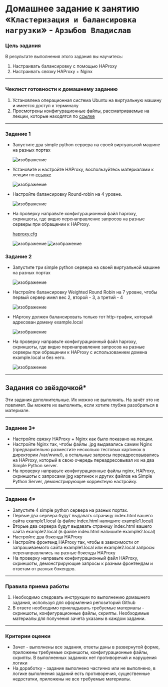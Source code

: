 # Домашнее задание к занятию «`Кластеризация и балансировка нагрузки`» - `Арзыбов Владислав`

### Цель задания
В результате выполнения этого задания вы научитесь:
1. Настраивать балансировку с помощью HAProxy
2. Настраивать связку HAProxy + Nginx

------

### Чеклист готовности к домашнему заданию

1. Установлена операционная система Ubuntu на виртуальную машину и имеется доступ к терминалу
2. Просмотрены конфигурационные файлы, рассматриваемые на лекции, которые находятся по [ссылке](https://github.com/netology-code/sflt-homeworks/tree/main/2)


------



### Задание 1
- Запустите два simple python сервера на своей виртуальной машине на разных портах

  ![изображение](https://github.com/user-attachments/assets/78f972ba-72a7-4db7-87b4-4e5f23d2e54f)

- Установите и настройте HAProxy, воспользуйтесь материалами к лекции по [ссылке](https://github.com/netology-code/sflt-homeworks/tree/main/2)

  ![изображение](https://github.com/user-attachments/assets/0959de80-5ee2-4c07-95dc-a5aacb033e8b)

- Настройте балансировку Round-robin на 4 уровне.

  ![изображение](https://github.com/user-attachments/assets/be482f27-e017-4ca6-96d7-9d72fb841f30)
  
- На проверку направьте конфигурационный файл haproxy, скриншоты, где видно перенаправление запросов на разные серверы при обращении к HAProxy.

  [haproxy.cfg](https://github.com/vladislav-arzybov/HOMEWORK/blob/main/10_Otkazoustojchivost/haproxy_1.cfg)

  ![изображение](https://github.com/user-attachments/assets/dbf92815-6348-483e-8327-7bc171b5e2c7)
  ![изображение](https://github.com/user-attachments/assets/cedf4335-9f39-446a-a114-c79d13a53b06)




### Задание 2
- Запустите три simple python сервера на своей виртуальной машине на разных портах

  ![изображение](https://github.com/user-attachments/assets/5dee2d2b-73fc-4414-8583-6cacd604f150)

- Настройте балансировку Weighted Round Robin на 7 уровне, чтобы первый сервер имел вес 2, второй - 3, а третий - 4

  ![изображение](https://github.com/user-attachments/assets/1ad6a0f7-49be-46bf-a865-b67f1a028ab2)

- HAproxy должен балансировать только тот http-трафик, который адресован домену example.local

  ![изображение](https://github.com/user-attachments/assets/dd8db4b5-9261-47c0-9ab4-3b9d61358020)

- На проверку направьте конфигурационный файл haproxy, скриншоты, где видно перенаправление запросов на разные серверы при обращении к HAProxy c использованием домена example.local и без него.


  ![изображение](https://github.com/user-attachments/assets/08baa0fe-6754-4960-a791-9e50c4179102)




---

## Задания со звёздочкой*
Эти задания дополнительные. Их можно не выполнять. На зачёт это не повлияет. Вы можете их выполнить, если хотите глубже разобраться в материале.

---

### Задание 3*
- Настройте связку HAProxy + Nginx как было показано на лекции.
- Настройте Nginx так, чтобы файлы .jpg выдавались самим Nginx (предварительно разместите несколько тестовых картинок в директории /var/www/), а остальные запросы переадресовывались на HAProxy, который в свою очередь переадресовывал их на два Simple Python server.
- На проверку направьте конфигурационные файлы nginx, HAProxy, скриншоты с запросами jpg картинок и других файлов на Simple Python Server, демонстрирующие корректную настройку.

---

### Задание 4*
- Запустите 4 simple python сервера на разных портах.
- Первые два сервера будут выдавать страницу index.html вашего сайта example1.local (в файле index.html напишите example1.local)
- Вторые два сервера будут выдавать страницу index.html вашего сайта example2.local (в файле index.html напишите example2.local)
- Настройте два бэкенда HAProxy
- Настройте фронтенд HAProxy так, чтобы в зависимости от запрашиваемого сайта example1.local или example2.local запросы перенаправлялись на разные бэкенды HAProxy
- На проверку направьте конфигурационный файл HAProxy, скриншоты, демонстрирующие запросы к разным фронтендам и ответам от разных бэкендов.


------

### Правила приема работы

1. Необходимо следовать инструкции по выполнению домашнего задания, используя для оформления репозиторий Github
2. В ответе необходимо прикладывать требуемые материалы - скриншоты, конфигурационные файлы, скрипты. Необходимые материалы для получения зачета указаны в каждом задании.


------

### Критерии оценки

- Зачет - выполнены все задания, ответы даны в развернутой форме, приложены требуемые скриншоты, конфигурационные файлы, скрипты. В выполненных заданиях нет противоречий и нарушения логики
- На доработку - задание выполнено частично или не выполнено, в логике выполнения заданий есть противоречия, существенные недостатки, приложены не все требуемые материалы.
